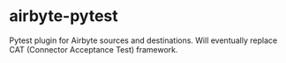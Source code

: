 # airbyte-pytest
Pytest plugin for Airbyte sources and destinations. Will eventually replace CAT (Connector Acceptance Test) framework.
